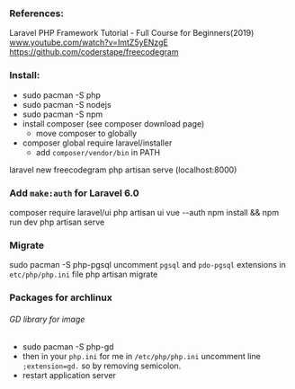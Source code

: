 ### References:

Laravel PHP Framework Tutorial - Full Course for Beginners(2019)
  www.youtube.com/watch?v=ImtZ5yENzgE
  https://github.com/coderstape/freecodegram

### Install:
  - sudo pacman -S php
  - sudo pacman -S nodejs
  - sudo pacman -S npm
  - install composer (see composer download page)
    - move composer to globally
  - composer global require laravel/installer
    - add `composer/vendor/bin` in PATH


laravel new freecodegram
php artisan serve (localhost:8000)

### Add `make:auth` for Laravel 6.0

composer require laravel/ui
php artisan ui vue --auth
npm install && npm run dev
php artisan serve

### Migrate

sudo pacman -S php-pgsql
uncomment `pgsql` and `pdo-pgsql` extensions in `etc/php/php.ini` file
php artisan migrate

### Packages for archlinux

###### GD library for image
  - sudo pacman -S php-gd
  - then in your `php.ini` for me in `/etc/php/php.ini` uncomment line `;extension=gd.` so by removing semicolon.
  - restart application server

